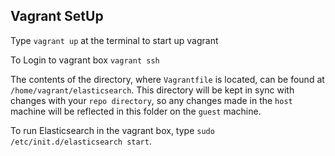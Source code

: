 Vagrant SetUp
-------------

Type `vagrant up` at the terminal to start up vagrant

To Login to vagrant box `vagrant ssh`

The contents of the directory, where `Vagrantfile` is located, can be found at `/home/vagrant/elasticsearch`.
This directory will be kept in sync with changes with your `repo directory`, so any changes made in the `host` machine will be reflected in this folder on the `guest` machine.

To run Elasticsearch in the vagrant box, type `sudo /etc/init.d/elasticsearch start`.


